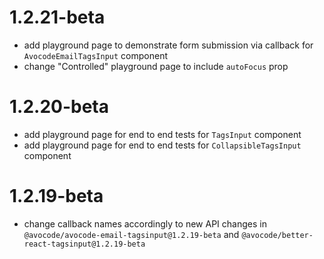 # 1.2.21-beta

- add playground page to demonstrate form submission via callback for `AvocodeEmailTagsInput` component
- change "Controlled" playground page to include `autoFocus` prop

# 1.2.20-beta

- add playground page for end to end tests for `TagsInput` component
- add playground page for end to end tests for `CollapsibleTagsInput` component

# 1.2.19-beta

- change callback names accordingly to new API changes in `@avocode/avocode-email-tagsinput@1.2.19-beta` and `@avocode/better-react-tagsinput@1.2.19-beta`
